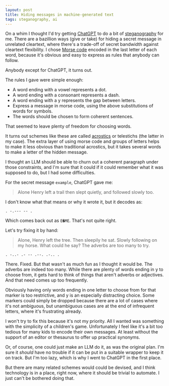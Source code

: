 ```yaml
---
layout: post
title: Hiding messages in machine-generated text
tags: steganography, ai
---
```

On a whim I thought I'd try getting [ChatGPT][] to do a bit of
[steganography][] for me.  There are a bazillion ways (give or take) for
hiding a secret message in unrelated cleartext, where there's a
trade-off of secret bandwidth against cleartext flexibility.  I chose
[Morse code][] encoded in the last letter of each word, because it's
obvious and easy to express as rules that anybody can follow.

Anybody except for ChatGPT, it turns out.

The rules I gave were simple enough:
* A word ending with a vowel represents a dot.
* A word ending with a consonant represents a dash.
* A word ending with a y represents the gap between letters.
* Express a message in morse code, using the above substitutions of
  words for symbols.
* The words should be chosen to form coherent sentences.

That seemed to leave plenty of freedom for choosing words.

It turns out schemes like these are called [acrostics][] or telestichs
(the latter in my case).  The extra layer of using morse code and groups
of letters helps to make it less obvious than traditional acrostics, but
it takes several words to make a letter of the hidden message.

I thought an LLM should be able to churn out a coherent paragraph under
those constraints, and I'm sure that it could if it could remember what
it was supposed to do, but I had some difficulties.

For the secret message `example`, ChatGPT gave me:
> Alone Henry left a trail then slept quietly, and followed slowly too.

I don't know what that means or why it wrote it, but it decodes as:
```
. -.--- -- .
```
Which comes back out as `E�ME`.  That's not quite right.

Let's try fixing it by hand:
> Alone, Henry left the tree. Then sleepily he sat. Slowly following on
> my horse. What could he say? The adverbs are too many to try.

```
. -..- .- -- .--. .-.. . 
```

There.  Fixed.  But that wasn't as much fun as I thought it would be.
The adverbs are indeed too many.  While there are plenty of words ending
in y to choose from, it gets hard to think of things that aren't adverbs
or adjectives.  And that need comes up too frequently.

Obviously having only words ending in one letter to choose from for that
marker is too restrictive, and y is an especially distracting choice.
Some markers could simply be dropped because there are a lot of cases
where it's not ambiguous, but unambiguous cases are at the end of
infrequent letters, where it's frustrating already.

I won't try to fix this because it's not my priority.  All I wanted was
something with the simplicity of a children's game.  Unfortunately I
feel like it's a bit too tedious for many kids to encode their own
messages.  At least without the support of an editor or thesaurus to
offer up practical synonyms.

Or, of course, one could just make an LLM do it, as was the original
plan.  I'm sure it _should_ have no trouble if it can be put in a
suitable wrapper to keep it on track.  But I'm too lazy, which is why I
went to ChatGPT in the first place.

But there are many related schemes would could be devised, and I think
technology is in a place, right now, where it should be trivial to
automate.  I just can't be bothered doing that.


[ChatGPT]: <https://chatgpt.com/>
[steganography]: <https://en.wikipedia.org/wiki/steganography>
[Morse code]: <https://en.wikipedia.org/wiki/Morse_code>
[acrostics]: <https://en.wikipedia.org/wiki/Acrostic>
